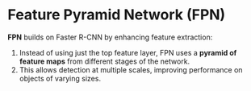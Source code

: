 # Feature Pyramid Network (FPN)

**FPN** builds on Faster R-CNN by enhancing feature extraction:

1. Instead of using just the top feature layer, FPN uses a **pyramid of feature maps** from different stages of the network.
2. This allows detection at multiple scales, improving performance on objects of varying sizes.
